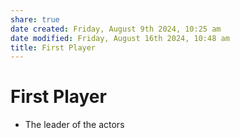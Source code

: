 ```yaml
---
share: true
date created: Friday, August 9th 2024, 10:25 am
date modified: Friday, August 16th 2024, 10:48 am
title: First Player
---
```

  
# First Player  
  
- The leader of the actors